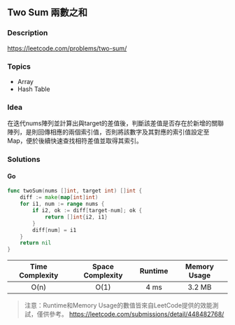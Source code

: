 ##  Two Sum 兩數之和

### **Description**
https://leetcode.com/problems/two-sum/

### **Topics**
* Array 
* Hash Table

### **Idea**
在迭代nums陣列並計算出與target的差值後，判斷該差值是否存在於新增的關聯陣列，是則回傳相應的兩個索引值，否則將該數字及其對應的索引值設定至Map，便於後續快速查找相符差值並取得其索引。

### **Solutions**

#### Go

```Go
func twoSum(nums []int, target int) []int {
    diff := make(map[int]int)
    for i1, num := range nums {
        if i2, ok := diff[target-num]; ok {
            return []int{i2, i1}
        }
        diff[num] = i1
    }
    return nil
}
```
| Time Complexity | Space Complexity | Runtime | Memory Usage |
| :--: | :--: | :--: | :--: |
| O(n) | O(1) | 4 ms | 3.2 MB |

> 注意：Runtime和Memory Usage的數值皆來自LeetCode提供的效能測試，僅供參考。
> https://leetcode.com/submissions/detail/448482768/

